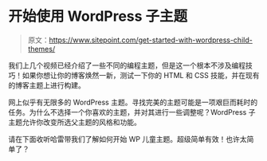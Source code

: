 # 开始使用 WordPress 子主题

> 原文：<https://www.sitepoint.com/get-started-with-wordpress-child-themes/>

我们上几个视频已经介绍了一些不同的编程主题，但是这一个根本不涉及编程技巧！如果你想让你的博客焕然一新，测试一下你的 HTML 和 CSS 技能，并在现有的博客主题上进行构建。

网上似乎有无限多的 WordPress 主题。寻找完美的主题可能是一项艰巨而耗时的任务。为什么不选择一个你喜欢的主题，并对其进行一些调整呢？WordPress 子主题允许你改变所选父主题的风格和功能。

请在下面收听哈雷带我们了解如何开始 WP 儿童主题。超级简单有效！也许太简单了？